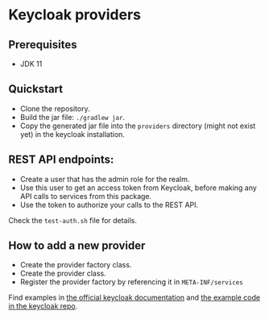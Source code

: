 # Keycloak providers

## Prerequisites
* JDK 11

## Quickstart
* Clone the repository.
* Build the jar file: `./gradlew jar`.
* Copy the generated jar file into the `providers` directory (might not exist yet) in the keycloak installation. 

## REST API endpoints:
* Create a user that has the admin role for the realm.
* Use this user to get an access token from Keycloak, before making any API calls to services from this package.
* Use the token to authorize your calls to the REST API.

Check the `test-auth.sh` file for details.

## How to add a new provider
* Create the provider factory class.
* Create the provider class.
* Register the provider factory by referencing it in `META-INF/services`

Find examples in [the official keycloak documentation](https://www.keycloak.org/docs/latest/server_development/#_providers) and [the example code in the keycloak repo](https://github.com/keycloak/keycloak/tree/main/examples).
